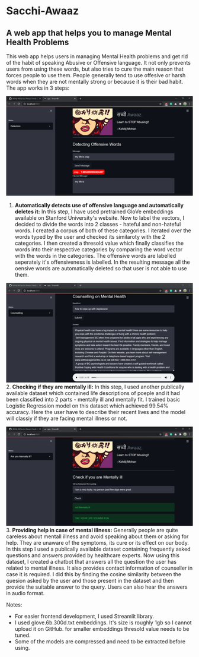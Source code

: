 # Sacchi-Awaaz
## A web app that helps you to manage Mental Health Problems

This web app helps users in managing Mental Health problems and get rid of the habit of speaking Abusive or Offensive language. It not only prevents users from using these words, but also tries to cure the main reason that forces people to use them. People generally tend to use offesive or harsh words when they are not mentally strong or because it is their bad habit. The app works in 3 steps:

![Alt text](screenshots/1.png?raw=true "Prevent")
1. **Automatically detects use of offensive language and automatically deletes it:** In this step, I have used pretrained GloVe embeddings available on Stanford University's website. Now to label the vectors, I decided to divide the words into 2 classes - hateful and non-hateful words. I created a corpus of both of these categories. I iterated over the words typed by the user and checked its similaroty with the 2 categories. I then created a thresold value which finally classifies the words into their respective categories by comparing the word vector with the words in the categories. The offensive words are labelled seperately it's offensiveness is labelled. In the resulting message all the oensive words are automatically deleted so that user is not able to use them.

![Alt text](screenshots/3.png?raw=true "Detect")
2. **Checking if they are mentally ill:** In this step, I used another publically available dataset which contained life descriptions of poeple and it had been classified into 2 parts - mentally ill and mentally fit. I trained basic Logistic Regression model on this dataset which achieved 99.54% accuracy. Here the user have to describe their recent lives and the model will classiy if they are facing mental illness or not.

![Alt text](screenshots/5.png?raw=true "Help")
3. **Providing help in case of mental illness:** Generally people are quite careless about mentall illness and avoid speaking about them or asking for help. They are unaware of the symptoms, its cure or its effect on our body. In this step I used a publically available dataset containing frequently asked questions and answers provided by healthcare experts. Now using this dataset, I created a chatbot that answers all the question the user has related to mental illness. It also provides contact information of counseller in case it is required. I did this by finding the cosine similarity between the quesion asked by the user and those present in the dataset and then provide the suitable answer to the query. Users can also hear the answers in audio format.

Notes:
- For easier frontend development, I used Streamlit library.
- I used glove.6b.300d.txt embeddings. It's size is roughly 1gb so I cannot upload it on GitHub. for smaller embeddings thresold value needs to be tuned.
- Some of the models are compressed and need to be extracted before using.
